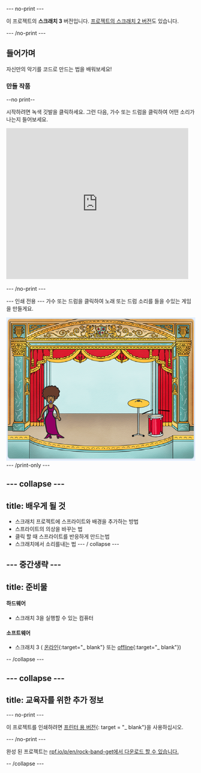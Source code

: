 \--- no-print \---

이 프로젝트의 **스크래치 3** 버전입니다. [프로젝트의 스크래치 2 버전](https://projects.raspberrypi.org/en/projects/rock-band-scratch2)도 있습니다.

\--- /no-print \---

## 들어가며

자신만의 악기를 코드로 만드는 법을 배워보세요!

### 만들 작품

--no print--   
  
시작하려면 녹색 깃발을 클릭하세요. 그런 다음, 가수 또는 드럼을 클릭하여 어떤 소리가 나는지 들어보세요.

<div class="scratch-preview">
  <iframe allowtransparency="true" width="485" height="402" src="https://scratch.mit.edu/projects/embed/276872220/?autostart=false" frameborder="0" scrolling="no"></iframe>
</div>

\--- /no-print \---

\--- 인쇄 전용 \--- 가수 또는 드럼을 클릭하여 노래 또는 드럼 소리를 들을 수있는 게임을 만들게요.

![게임 스크린샷](images/demo.png) \--- /print-only \---

## \--- collapse \---

## title: 배우게 될 것

+ 스크래치 프로젝트에 스프라이트와 배경을 추가하는 방법
+ 스프라이트의 의상을 바꾸는 법
+ 클릭 할 때 스프라이트를 반응하게 만드는법
+ 스크래치에서 소리를내는 법 \--- / collapse \---

## \--- 중간생략 \---

## title: 준비물

#### 하드웨어

+ 스크래치 3을 실행할 수 있는 컴퓨터

#### 소프트웨어

+ 스크래치 3 ( [온라인](http://rpf.io/scratchon){:target="_ blank"} 또는 [offline](http://rpf.io/scratchoff){:target="_ blank"})

-- /collapse \---

## \--- collapse \---

## title: 교육자를 위한 추가 정보

\--- no-print \---

이 프로젝트를 인쇄하려면 [프린터 용 버전](https://projects.raspberrypi.org/en/projects/rock-band/print){: target = "_ blank"}을 사용하십시오.

\--- /no-print \---

완성 된 프로젝트는 [ rpf.io/p/en/rock-band-get에서 다운로드 할 수 있습니다. ](http://rpf.io/p/en/rock-band-get)

-- /collapse \---